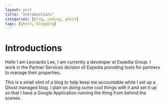 ```yaml
---
layout: post
title: "Introductions"
categories: [blog, coding, ghost]
tags: [ghost, blogging]
---
```


# Introductions

Hello I am Leonardo Lee, I am currently a developer at Expedia Group.
I work in the Partner Services division of Expedia providing tools for partners to manage their properties.

This is a small stint of a blog to help keep me accountable while I set up a Ghost managed blog.
I plan on doing some cool things with it and set it up so that I have a Google Application running the thing from behind the scenes.

